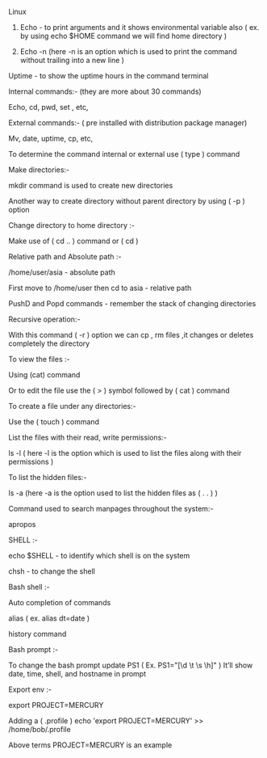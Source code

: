 Linux


1. Echo - to print arguments and it shows environmental variable also
      ( ex. by using echo $HOME command we will find home directory )

2. Echo -n  (here -n is an option which is used to print the command without trailing into a new line )

     



Uptime - to show the uptime hours in the command terminal

Internal commands:- (they are more about 30 commands)

Echo, cd, pwd, set , etc,

External commands:- ( pre installed with distribution package manager)

Mv, date, uptime, cp, etc,


To determine the command internal or external use ( type ) command 


Make directories:-

mkdir  command is used to create new directories 

Another way to create directory without parent directory by using ( -p  ) option



Change directory to home directory :- 

Make use of ( cd .. ) command or ( cd )



Relative path and Absolute path :-

/home/user/asia - absolute path

First move to /home/user then cd to asia - relative path

PushD and Popd commands - remember the stack of changing directories



Recursive operation:-

With this command ( -r ) option we can cp , rm files ,it changes or deletes completely the directory


To view the files :-

Using (cat) command

Or to edit the file use the ( > ) symbol followed by ( cat ) command


To create a file under any directories:-

Use the ( touch ) command 



List the files with their read, write permissions:-

ls -l ( here -l is the option which is used to list the files along with their permissions )



To list the hidden files:-

ls -a (here -a is the option used to list the hidden files as ( . . ) )


Command used to search manpages throughout the system:-

apropos 


SHELL :-

echo $SHELL - to identify which shell is on the system

chsh - to change the shell 


Bash shell :- 

Auto completion of commands 

alias ( ex. alias dt=date )

history command

Bash prompt :-
 
To change the bash prompt update PS1 
( Ex. PS1="[\d \t \s \h]" )
It’ll show date, time, shell, and hostname in prompt


Export env :-

export PROJECT=MERCURY

Adding a ( .profile )
echo 'export PROJECT=MERCURY' >> /home/bob/.profile

Above terms PROJECT=MERCURY is an example



